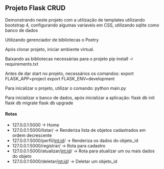 ## Projeto Flask CRUD

Demonstrando neste projeto com a utilização de templates utilizando
bootstrap 4, configurando algumas variaveis em CSS, utilizando
sqlite como banco de dados

Utilizando gerenciador de bibliotecas o Poetry

Após clonar projeto, iniciar ambiente virtual.

Baixando as bibliotecas necessárias para o projeto
    pip install -r requirements.txt

Antes de dar start no projeto, necessários os comandos:
    export FLASK_APP=project
    export FLASK_ENV=development

Para inicalizar o projeto, utilizar o comando:
    python main.py

Para inicializar o banco de dados, após inicializar a aplicação:
    flask db init
    flask db migrate
    flask db upgrade


#### Rotas
 - 127.0.0.1:5000 -> Home
 - 127.0.0.1:5000/listar/ -> Renderiza lista de objetos cadastrados em ordem decrescente
 - 127.0.0.1:5000/perfil/<int:id>/ -> Renderiza os dados do objeto_id
 - 127.0.0.1:5000/registrar/ -> Rota para cadastro
 - 127.0.0.1:5000/atualizar/<int:id>/ -> Rota para atualizar um ou mais dados do objeto
 - 127.0.0.1:5000/deletar/<int:id>/ -> Deletar um objeto_id 